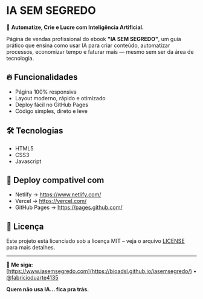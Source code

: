 # IA SEM SEGREDO

🚀 **Automatize, Crie e Lucre com Inteligência Artificial.**

Página de vendas profissional do ebook **"IA SEM SEGREDO"**, um guia prático que ensina como usar IA para criar conteúdo, automatizar processos, economizar tempo e faturar mais — mesmo sem ser da área de tecnologia.

## 🔥 Funcionalidades
- Página 100% responsiva
- Layout moderno, rápido e otimizado
- Deploy fácil no GitHub Pages
- Código simples, direto e leve

## 🛠️ Tecnologias
- HTML5
- CSS3
- Javascript

## 🚀 Deploy compativel com 
- Netlify → https://www.netlify.com/
- Vercel → https://vercel.com/
- GitHub Pages → https://pages.github.com/

## 📜 Licença
Este projeto está licenciado sob a licença MIT – veja o arquivo [LICENSE](LICENSE) para mais detalhes.

---

**🔗 Me siga:**  
[https://www.iasemsegredo.com](https://bioadsl.github.io/iasemsegredo/) • [@fabricioduarte4135](https://www.instagram.com/fabricioduarte4135)  

**Quem não usa IA... fica pra trás.**
